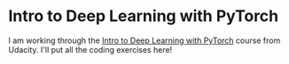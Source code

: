# Intro to Deep Learning with PyTorch

I am working through the [Intro to Deep Learning with PyTorch](https://www.udacity.com/course/deep-learning-pytorch--ud188) course from Udacity. I'll put all the coding exercises here!

